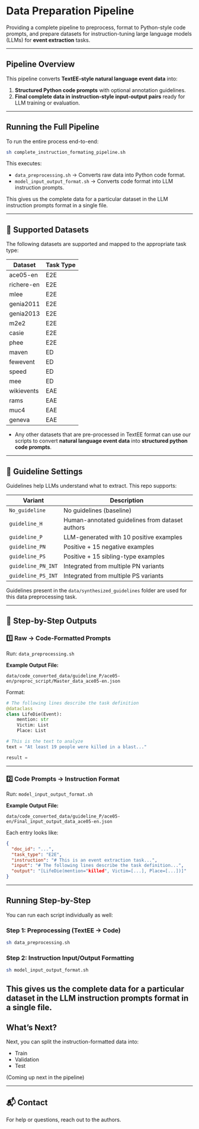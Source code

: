 # Data Preparation Pipeline

Providing a complete pipeline to preprocess, format to Python-style code prompts, and prepare datasets for instruction-tuning large language models (LLMs) for **event extraction** tasks.

---

## Pipeline Overview

This pipeline converts **TextEE-style natural language event data** into:
1. **Structured Python code prompts** with optional annotation guidelines.
2. **Final complete data in instruction-style input-output pairs** ready for LLM training or evaluation.

---

## Running the Full Pipeline

To run the entire process end-to-end:

```bash
sh complete_instruction_formating_pipeline.sh
```

This executes:
- `data_preprocessing.sh` → Converts raw data into Python code format.
- `model_input_output_format.sh` → Converts code format into LLM instruction prompts.

This gives us the complete data for a particular dataset in the LLM instruction prompts format in a single file.

---

## 🧩 Supported Datasets

The following datasets are supported and mapped to the appropriate task type:

| Dataset        | Task Type |
|----------------|-----------|
| ace05-en       | E2E       |
| richere-en     | E2E       |
| mlee           | E2E       |
| genia2011      | E2E       |
| genia2013      | E2E       |
| m2e2           | E2E       |
| casie          | E2E       |
| phee           | E2E       |
| maven          | ED        |
| fewevent       | ED        |
| speed          | ED        |
| mee            | ED        |
| wikievents     | EAE       |
| rams           | EAE       |
| muc4           | EAE       |
| geneva         | EAE       |

- Any other datasets that are pre-processed in TextEE format can use our scripts to convert **natural language event data** into **structured python code prompts**.
---

## 🧾 Guideline Settings

Guidelines help LLMs understand what to extract. This repo supports:

| Variant            | Description                                                               |
|--------------------|---------------------------------------------------------------------------|
| `No_guideline`     | No guidelines (baseline)        
| `guideline_H`      | Human-annotated guidelines from dataset authors                          |
| `guideline_P`      | LLM-generated with 10 positive examples                                  |
| `guideline_PN`     | Positive + 15 negative examples                                           |
| `guideline_PS`     | Positive + 15 sibling-type examples                                       |
| `guideline_PN_INT` | Integrated from multiple PN variants                                      |
| `guideline_PS_INT` | Integrated from multiple PS variants                                      |                                          |

Guidelines present in the `data/synthesized_guidelines` folder are used for this data preprocessing task.

---

## 📂 Step-by-Step Outputs

### 1️⃣ Raw → Code-Formatted Prompts

Run: `data_preprocessing.sh`

**Example Output File:**
```
data/code_converted_data/guideline_P/ace05-en/preproc_script/Master_data_ace05-en.json
```

Format:
```python
# The following lines describe the task definition
@dataclass
class LifeDie(Event):
    mention: str
    Victim: List
    Place: List

# This is the text to analyze
text = "At least 19 people were killed in a blast..."

result =
```

---

### 2️⃣ Code Prompts → Instruction Format

Run: `model_input_output_format.sh`

**Example Output File:**
```
data/code_converted_data/guideline_P/ace05-en/Final_input_output_data_ace05-en.json
```

Each entry looks like:

```json
{
  "doc_id": "...",
  "task_type": "E2E",
  "instruction": "# This is an event extraction task...",
  "input": "# The following lines describe the task definition...",
  "output": "[LifeDie(mention="killed", Victim=[...], Place=[...])]"
}
```

---

## Running Step-by-Step

You can run each script individually as well:

### Step 1: Preprocessing (TextEE → Code)
```bash
sh data_preprocessing.sh
```

### Step 2: Instruction Input/Output Formatting
```bash
sh model_input_output_format.sh
```

This gives us the complete data for a particular dataset in the LLM instruction prompts format in a single file.
---

## What’s Next?

Next, you can split the instruction-formatted data into:
- Train
- Validation
- Test

(Coming up next in the pipeline)

---

## 📬 Contact

For help or questions, reach out to the authors.
